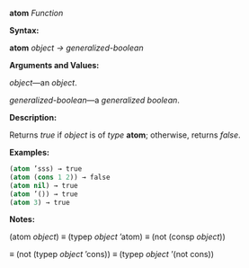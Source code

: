 **atom** *Function* 



**Syntax:** 



**atom** *object → generalized-boolean* 



**Arguments and Values:** 



*object*—an *object*. 



*generalized-boolean*—a *generalized boolean*. 



**Description:** 



Returns *true* if *object* is of *type* **atom**; otherwise, returns *false*. 



**Examples:**
```lisp
(atom ’sss) → true 
(atom (cons 1 2)) → false 
(atom nil) → true 
(atom ’()) → true 
(atom 3) → true 


```
**Notes:** 



(atom *object*) *≡* (typep *object* ’atom) *≡* (not (consp *object*)) 



*≡* (not (typep *object* ’cons)) *≡* (typep *object* ’(not cons)) 



